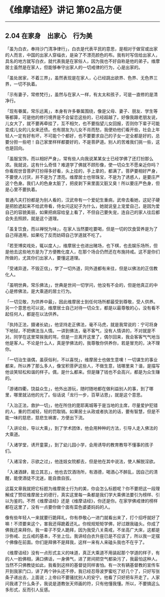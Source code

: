 # 《维摩诘经》讲记 第02品方便

------

## 2.04 在家身　出家心　行为美

「虽为白衣，奉持沙门清净律行」，白衣是代表平民的意思，是相对于做官或出家的人而言，中国的出家人穿缁衣，是染了不漂亮颜色的布。我有时写信给出家人，具名的地方就写白衣，就代表我是在家俗人，因为我也不好自称是他的弟子。维摩居士虽然是在家人，但能够奉守出家人的一切戒律的行为，心是出家的。

「虽处居家，不着三界」，虽然表现是在家人，心已经跳出欲界、色界、无色界三界，一切不执着。

「示有妻子，常修梵行」，虽然与在家人一样，有太太和孩子，可是一直修的是清净行。

「现有眷属，常乐远离」，本身有许多眷属围绕，像是父母、妻子、朋友、学生等等都算，可是他的修行境界是不会留恋这些的，已经超越了。好像我跟老朋友说，儿女大了，就不要再牵挂了，互不相欠，也不要指望儿女回报，否则你下辈子可能变成儿女的儿女来还债。也有朋友为儿女不肖而愁，我便劝他们看开些，社会上年轻人一定有好有坏，不可能个个都好，也不要要求自己的子女一定全都是好的，总要分担一些吧！自己家里样样都要好的，不是菩萨道。别人的苦难我们挑一些，这也是回向。

「虽服宝饰，而以相好严身」，常有些人向我说某某女士已经学佛了还打扮那么浓。我就说，这有什么奇怪？难道学了佛就不顾形像，使一切众生不愿亲近你吗？你看观世音菩萨打扮得多好看，头上挂的，手上拿的，都满了。菩萨要相好严身，不要使人讨厌，并不是为了漂亮。维摩居士也带珠宝，不是为了诱惑人，是要庄严这个色身。我们人的色身太脏了，把皮剥下来里面又脏又臭！所以要庄严色身，但是心里不要执着。

普通凡夫打扮都是为别人看的，汉武帝有一个爱妃生重病，武帝去看她，这妃子硬是把脸遮起来不给武帝看，侍女问这妃子为什么，她就说皇上宠爱自己，是因为爱自己的容貌美丽，如果把病容给皇上看了，不但自己要失宠，连自己的家人往后都会失去照顾，就是这个道理。

「虽复饮食，而以禅悦为味」，在家人当然要吃要喝，但是一切的饮食营养是为了自己得道用，如果吃了反而妨碍自己学道就不吃了。

「若至博奕戏处，辄以度人」，维摩居士也进出赌场，也下棋，也去娱乐场所，但是他去这些地方是为了方便教化度人，在那个场合仍然还在布施持戒。这不是你们所做的，尤其你们出家人，要懂这道理。

「受诸异道，不毁正信」，学了一切外道，同外道都有来往，但是以佛法的正信教化人。

「虽明世典，常乐佛法」，世典是世间一切学问，他没有不会的，但是他真正的中心是修佛法，是大乘道的居士行为。

「一切见敬，为供养中最」，因此维摩居士到任何场所都最受到尊敬，受人供养。另一个意思也可以说，维摩居士自己对待一切众生，都是以最尊敬的心，没有看不起任何人，都是在以法供养。

「执持正法，摄诸长幼」，他坚持走正佛法，毫不马虎，就是我常说的：宁可将身下地狱，不把佛法当人情。一讲到佛法，毫不客气，没有人情讲的，不对就是不对。同学在这里常挨我的骂，但是一旦离开这里了，偶尔回来，我会客客气气地当他是客人。不论是什么人，真是学佛法的，我尊敬你供养你，若是冒充的，决不理你。

「一切治生谐偶，虽获俗利，不以喜悦」，维摩居士也做生意噢！一切谋生的事业都来，所以养了那么多人，像宝积菩萨这些人，不做生意，钱哪里来？谐，是描写他谈笑轻松和谐的样子。偶，是什么都来。但是赚了钱也不会高兴，都是为众生赚的。

「游诸四衢，饶益众生」，他外出游玩，随时随地都在做利益别人的事，到了哪里，哪里就沾他的光了。俗话说「龙行一步，百草沾恩」，就是这个意思。

「入治正法，救护一切」，他在所住的毘耶离城等于是当地的主席，尽量爱护犯错的人，重的罚减轻，轻的罚取销。如果居士从政或者执法的话，要有智慧，但是不能一味的慈悲，慈悲生祸害，方便出下流。

「入讲论处，导以大乘」，到了学术团体，他会用种种的方法，引导人走入佛法的大乘道。

「入诸学堂，诱开童蒙」，到了幼儿园小学，会用诱导的教育教导不懂事的孩子们。

「入诸淫舍，示欲之过」，他连妓女院都去，但是他在其中说法，使人解脱淫欲。

「入诸酒肆，能立其志」，他也去饮酒场所，有酒德，喝酒心不醉乱，因自己的清醒，能使酒徒不沈迷，能自救自拔。

这篇文章我就把它标题为维摩居士行为的美，你会怎么标题呢？你不要把这一段理解成了赞叹维摩居士的德行，真实这里每一条都是我们学大乘佛法要引为榜样、引以为鉴的。不然《维摩诘经》还是《维摩诘经》，你还是你。在家学佛戒律的榜样都在这里了，没有一点要你做个面有菜色婆婆妈妈的人。

像有些年轻人一来就要行跪拜礼，你有恭敬心一进门就看出来了，打个招呼就好了嘛！不须要来这个，害我还得跪着还礼。你规规矩矩学佛，好过跟我磕头。你成了佛我还来拜你。我一辈子不受人跪拜，因为我受八关斋戒，不坐高广大床，这都是沙弥戒、比丘戒的基本，不坐上位。我讲经白衣升座已是不应该了，所以我一定摆个佛像在前面。你们是拜佛不是拜我，这样一来有人来磕头我也不在乎了。

《维摩诘经》没有一点形式主义的味道，真正大乘道不用装起那个学道的样子，有的人一脸佛相，满口佛话，一身佛气，进了房间把空气都染污了，我最怕这种人。当然不只佛教徒如此，我看到这样的基督徒同样害怕。有一次有辆基督教的宣传车开到我家门口，讲了两个钟头还不停，我已经忍辱波罗蜜吃了好几个了，只好写张条子递出去，上面说；上帝曰不要骚扰别人的安宁。他看了只好把车开走了。人家问我递了什么条子，我说是道教张天师画的符，只有他懂我懂。所以，不要搞这么多形式，反而引人反感。
